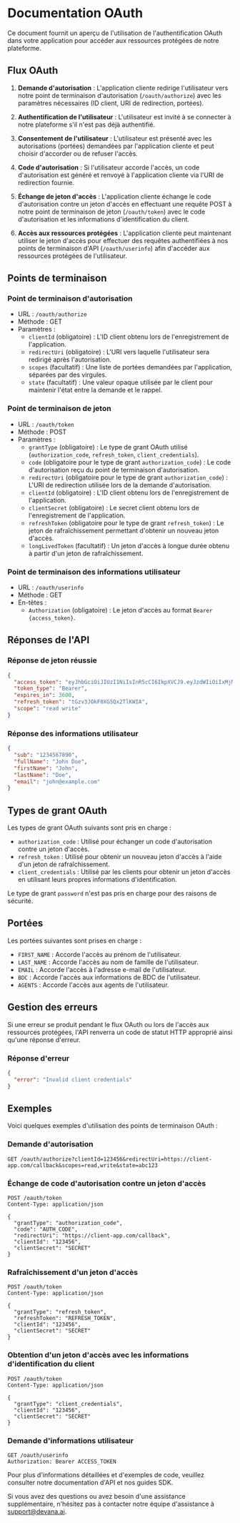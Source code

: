 # Documentation OAuth

Ce document fournit un aperçu de l'utilisation de l'authentification OAuth dans votre application pour accéder aux ressources protégées de notre plateforme.

## Flux OAuth

1. **Demande d'autorisation** : L'application cliente redirige l'utilisateur vers notre point de terminaison d'autorisation (`/oauth/authorize`) avec les paramètres nécessaires (ID client, URI de redirection, portées).

2. **Authentification de l'utilisateur** : L'utilisateur est invité à se connecter à notre plateforme s'il n'est pas déjà authentifié.

3. **Consentement de l'utilisateur** : L'utilisateur est présenté avec les autorisations (portées) demandées par l'application cliente et peut choisir d'accorder ou de refuser l'accès.

4. **Code d'autorisation** : Si l'utilisateur accorde l'accès, un code d'autorisation est généré et renvoyé à l'application cliente via l'URI de redirection fournie.

5. **Échange de jeton d'accès** : L'application cliente échange le code d'autorisation contre un jeton d'accès en effectuant une requête POST à notre point de terminaison de jeton (`/oauth/token`) avec le code d'autorisation et les informations d'identification du client.

6. **Accès aux ressources protégées** : L'application cliente peut maintenant utiliser le jeton d'accès pour effectuer des requêtes authentifiées à nos points de terminaison d'API (`/oauth/userinfo`) afin d'accéder aux ressources protégées de l'utilisateur.

## Points de terminaison

### Point de terminaison d'autorisation

- URL : `/oauth/authorize`
- Méthode : GET
- Paramètres :
  - `clientId` (obligatoire) : L'ID client obtenu lors de l'enregistrement de l'application.
  - `redirectUri` (obligatoire) : L'URI vers laquelle l'utilisateur sera redirigé après l'autorisation.
  - `scopes` (facultatif) : Une liste de portées demandées par l'application, séparées par des virgules.
  - `state` (facultatif) : Une valeur opaque utilisée par le client pour maintenir l'état entre la demande et le rappel.

### Point de terminaison de jeton

- URL : `/oauth/token`
- Méthode : POST
- Paramètres :
  - `grantType` (obligatoire) : Le type de grant OAuth utilisé (`authorization_code`, `refresh_token`, `client_credentials`).
  - `code` (obligatoire pour le type de grant `authorization_code`) : Le code d'autorisation reçu du point de terminaison d'autorisation.
  - `redirectUri` (obligatoire pour le type de grant `authorization_code`) : L'URI de redirection utilisée lors de la demande d'autorisation.
  - `clientId` (obligatoire) : L'ID client obtenu lors de l'enregistrement de l'application.
  - `clientSecret` (obligatoire) : Le secret client obtenu lors de l'enregistrement de l'application.
  - `refreshToken` (obligatoire pour le type de grant `refresh_token`) : Le jeton de rafraîchissement permettant d'obtenir un nouveau jeton d'accès.
  - `longLivedToken` (facultatif) : Un jeton d'accès à longue durée obtenu à partir d'un jeton de rafraîchissement.

### Point de terminaison des informations utilisateur

- URL : `/oauth/userinfo`
- Méthode : GET
- En-têtes :
  - `Authorization` (obligatoire) : Le jeton d'accès au format `Bearer {access_token}`.

## Réponses de l'API

### Réponse de jeton réussie

```json
{
  "access_token": "eyJhbGciOiJIUzI1NiIsInR5cCI6IkpXVCJ9.eyJzdWIiOiIxMjM0NTY3ODkwIiwibmFtZSI6IkpvaG4gRG9lIiwiaWF0IjoxNTE2MjM5MDIyfQ.SflKxwRJSMeKKF2QT4fwpMeJf36POk6yJV_adQssw5c",
  "token_type": "Bearer",
  "expires_in": 3600,
  "refresh_token": "tGzv3JOkF0XG5Qx2TlKWIA",
  "scope": "read write"
}
```

### Réponse des informations utilisateur

```json
{
  "sub": "1234567890",
  "fullName": "John Doe",
  "firstName": "John",
  "lastName": "Doe",
  "email": "john@example.com"
}
```

## Types de grant OAuth

Les types de grant OAuth suivants sont pris en charge :

- `authorization_code` : Utilisé pour échanger un code d'autorisation contre un jeton d'accès.
- `refresh_token` : Utilisé pour obtenir un nouveau jeton d'accès à l'aide d'un jeton de rafraîchissement.
- `client_credentials` : Utilisé par les clients pour obtenir un jeton d'accès en utilisant leurs propres informations d'identification.

Le type de grant `password` n'est pas pris en charge pour des raisons de sécurité.

## Portées

Les portées suivantes sont prises en charge :

- `FIRST_NAME` : Accorde l'accès au prénom de l'utilisateur.
- `LAST_NAME` : Accorde l'accès au nom de famille de l'utilisateur.
- `EMAIL` : Accorde l'accès à l'adresse e-mail de l'utilisateur.
- `BDC` : Accorde l'accès aux informations de BDC de l'utilisateur.
- `AGENTS` : Accorde l'accès aux agents de l'utilisateur.

## Gestion des erreurs

Si une erreur se produit pendant le flux OAuth ou lors de l'accès aux ressources protégées, l'API renverra un code de statut HTTP approprié ainsi qu'une réponse d'erreur.

### Réponse d'erreur

```json
{
  "error": "Invalid client credentials"
}
```

## Exemples

Voici quelques exemples d'utilisation des points de terminaison OAuth :

### Demande d'autorisation

```
GET /oauth/authorize?clientId=123456&redirectUri=https://client-app.com/callback&scopes=read,write&state=abc123
```

### Échange de code d'autorisation contre un jeton d'accès

```
POST /oauth/token
Content-Type: application/json

{
  "grantType": "authorization_code",
  "code": "AUTH_CODE",
  "redirectUri": "https://client-app.com/callback",
  "clientId": "123456",
  "clientSecret": "SECRET"
}
```

### Rafraîchissement d'un jeton d'accès

```
POST /oauth/token
Content-Type: application/json

{
  "grantType": "refresh_token",
  "refreshToken": "REFRESH_TOKEN",
  "clientId": "123456",
  "clientSecret": "SECRET"
}
```

### Obtention d'un jeton d'accès avec les informations d'identification du client

```
POST /oauth/token
Content-Type: application/json

{
  "grantType": "client_credentials",
  "clientId": "123456",
  "clientSecret": "SECRET"
}
```

### Demande d'informations utilisateur

```
GET /oauth/userinfo
Authorization: Bearer ACCESS_TOKEN
```

Pour plus d'informations détaillées et d'exemples de code, veuillez consulter notre documentation d'API et nos guides SDK.

Si vous avez des questions ou avez besoin d'une assistance supplémentaire, n'hésitez pas à contacter notre équipe d'assistance à support@devana.ai.
